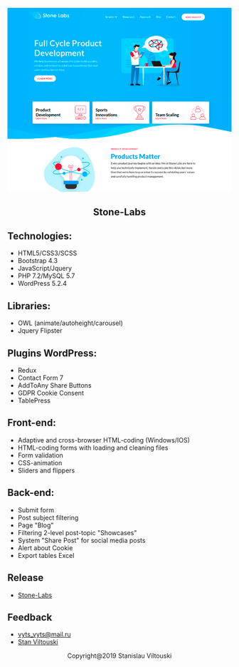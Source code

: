 <p align="center"><img src="https://github.com/StanViltouski/Stone-Labs/blob/master/wp-stone-lab/screenshot.png?raw=true"></p>

<h2 align="center"> Stone-Labs </h2>


## Technologies:

- HTML5/CSS3/SCSS
- Bootstrap 4.3
- JavaScript/Jquery
- PHP 7.2/MySQL 5.7
- WordPress 5.2.4


## Libraries:

- OWL (animate/autoheight/carousel)
- Jquery Flipster


## Plugins WordPress:

- Redux
- Contact Form 7
- AddToAny Share Buttons
- GDPR Cookie Consent
- TablePress


## Front-end:

- Adaptive and cross-browser HTML-coding (Windows/IOS)
- HTML-coding forms with loading and cleaning files
- Form validation
- CSS-animation
- Sliders and flippers


## Back-end:

- Submit form
- Post subject filtering
- Page "Blog"
- Filtering 2-level post-topic "Showcases"
- System "Share Post" for social media posts
- Alert about Cookie
- Export tables Excel


## Release

- [Stone-Labs](https://stone-labs.com/)


## Feedback

- [vyts_vyts@mail.ru](mailto:vyts_vyts@mail.ru)
- [Stan Viltouski](https://vk.com/stanviltouski)







<p align="center">Copyright@2019 Stanislau Viltouski</p>
